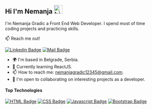 ## Hi I'm Nemanja <img src="https://user-images.githubusercontent.com/1303154/88677602-1635ba80-d120-11ea-84d8-d263ba5fc3c0.gif" width="28px" height="28px" alt="hi">

I'm Nemanja Gradic a Front End Web Developer. I spend most of time coding projects and practicing skills.

:mailbox: Reach me out!

[![Linkedin Badge](https://img.shields.io/badge/-Nemanja-0e76a8?style=flat&labelColor=0e76a8&logo=linkedin&logoColor=white)](https://www.linkedin.com/in/nemanja-gradic-33230b1bb/)
[![Mail Badge](https://img.shields.io/badge/-NemanjaEmail-c0392b?style=flat&labelColor=c0392b&logo=gmail&logoColor=white)](mailto:nemanjagradic12345@gmail.com)

<!-- TODO: Add last video link -->

- 🌍 I'm based in Belgrade, Serbia.
- 🧠 Currently learning ReactJS.
- 📫 How to reach me: nemanjagradic12345@gmail.com.
- 🤝 I'm open to collaborating on interesting projects as a developer.

#### Top Technologies

<!-- TODO: Make technologies links takes you to repositories -->

[![HTML Badge](https://img.shields.io/badge/-HTML-ff8400?style=for-the-badge&labelColor=black&logo=html5)](#)
[![CSS Badge](https://img.shields.io/badge/-CSS-007acc?style=for-the-badge&labelColor=black&logo=css3&logoColor=007acc)](#)
[![Javascript Badge](https://img.shields.io/badge/-Javascript-F0DB4F?style=for-the-badge&labelColor=black&logo=javascript&logoColor=F0DB4F)](#)
[![Bootstrap Badge](https://img.shields.io/badge/-Bootstrap-8800ff?style=for-the-badge&labelColor=black&logo=bootstrap&logoColor=8800ff)](#)
